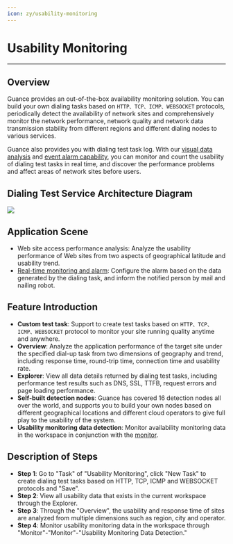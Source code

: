 ```yaml
---
icon: zy/usability-monitoring
---
```

# Usability Monitoring
---

## Overview

Guance provides an out-of-the-box availability monitoring solution. You can build your own dialing tasks based on `HTTP、TCP、ICMP、WEBSOCKET` protocols, periodically detect the availability of network sites and comprehensively monitor the network performance, network quality and network data transmission stability from different regions and different dialing nodes to various services.

Guance also provides you with dialing test task log. With our [visual data analysis](../scene/index.md) and [event alarm capability](../monitoring/index.md), you can monitor and count the usability of dialing test tasks in real time, and discover the performance problems and affect areas of network sites before users.

## Dialing Test Service Architecture Diagram

![](img/image_2.png)

## Application Scene

- Web site access performance analysis: Analyze the usability performance of Web sites from two aspects of geographical latitude and usability trend.
- [Real-time monitoring and alarm](../monitoring/index.md): Configure the alarm based on the data generated by the dialing task, and inform the notified person by mail and nailing robot.
  
## Feature Introduction

- **Custom test task**: Support to create test tasks based on `HTTP、TCP、ICMP、WEBSOCKET` protocol to monitor your site running quality anytime and anywhere.
- **Overview**: Analyze the application performance of the target site under the specified dial-up task from two dimensions of geography and trend, including response time, round-trip time, connection time and usability rate.
- **Explorer**: View all data details returned by dialing test tasks, including performance test results such as DNS, SSL, TTFB, request errors and page loading performance.
- **Self-built detection nodes**: Guance has covered 16 detection nodes all over the world, and supports you to build your own nodes based on different geographical locations and different cloud operators to give full play to the usability of the system.
- **Usability monitoring data detection**: Monitor availability monitoring data in the workspace in conjunction with the [monitor](../monitoring/index.md).

## Description of Steps

- **Step 1**: Go to "Task" of "Usability Monitoring", click "New Task" to create dialing test tasks based on HTTP, TCP, ICMP and WEBSOCKET protocols and "Save".
- **Step 2**: View all usability data that exists in the current workspace through the Explorer.
- **Step 3**: Through the "Overview", the usability and response time of sites are analyzed from multiple dimensions such as region, city and operator.
- **Step 4**: Monitor usability monitoring data in the workspace through "Monitor"-"Monitor"-"Usability Monitoring Data Detection."
